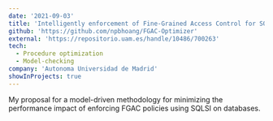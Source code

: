```yaml
---
date: '2021-09-03'
title: 'Intelligently enforcement of Fine-Grained Access Control for SQL queries'
github: 'https://github.com/npbhoang/FGAC-Optimizer'
external: 'https://repositorio.uam.es/handle/10486/700263'
tech:
  - Procedure optimization
  - Model-checking
company: 'Autonoma Universidad de Madrid'
showInProjects: true
---
```


My proposal for a model-driven methodology for minimizing the performance impact of enforcing FGAC policies using SQLSI on databases.
